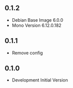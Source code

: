 <!-- https://developers.home-assistant.io/docs/add-ons/presentation#keeping-a-changelog -->

## 0.1.2

- Debian Base Image 6.0.0
- Mono Version 6.12.0.182

## 0.1.1

- Remove config

## 0.1.0

- Development Initial Version
